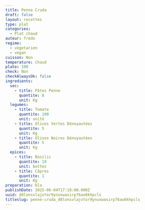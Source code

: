 ```yaml
---
title: Penne Cruda
draft: false
layout: recettes
type: plat
categories:
  - Plat chaud
auteur: frédo
regime:
  - vegetarien
  - vegan
cuisson: Non
temperature: Chaud
plate: 100
check: Non
checkAlwaysOk: false
ingredients:
  sec:
    - title: Pâtes Penne
      quantite: 8
      unit: Kg
  legumes:
    - title: Tomate
      quantite: 100
      unit: unité
    - title: Olives Vertes Dénoyautées
      quantite: 5
      unit: Kg
    - title: Olives Noires Dénoyautées
      quantite: 5
      unit: Kg
  epices:
    - title: Basilic
      quantite: 10
      unit: bottes
    - title: Câpres
      quantite: 1
      unit: Kg
preparation: bla
publishDate: 2025-06-04T17:18:00.000Z
uuid: d8lonsvlajvtor9ynuxwasirp76ao6khpcls
titleslug: penne-cruda_d8lonsvlajvtor9ynuxwasirp76ao6khpcls
---
```

